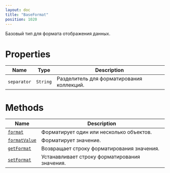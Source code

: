 ```yaml
---
layout: doc
title: "BaseFormat"
position: 1020
---
```


Базовый тип для формата отображения данных.

# Properties

|Name|Type|Description|
|----|----|-----------|
|`separator`|`String`|Разделитель для форматирования коллекций.|


# Methods

|Name|Description|
|----|-----------|
|[`format`](BaseFormat.format/)|Форматирует один или несколько объектов.|
|[`formatValue`](BaseFormat.formatValue)|Форматирует значение.|
|[`getFormat`](BaseFormat.getFormat)|Возвращает строку форматирования значения.|
|[`setFormat`](BaseFormat.setFormat)|Устанавливает строку форматирования значения.|
